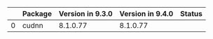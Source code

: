 <!-- markdown-link-check-disable -->

|    | Package   | Version in 9.3.0   | Version in 9.4.0   | Status   |
|---:|:----------|:-------------------|:-------------------|:---------|
|  0 | cudnn     | 8.1.0.77           | 8.1.0.77           |          |